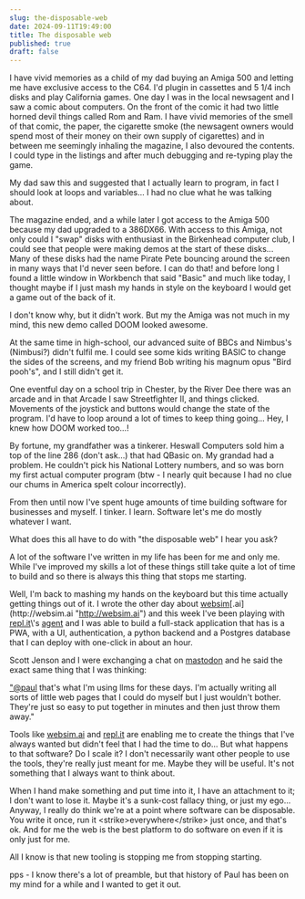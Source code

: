 ```yaml
---
slug: the-disposable-web
date: 2024-09-11T19:49:00
title: The disposable web
published: true
draft: false
---
```


I have vivid memories as a child of my dad buying an Amiga 500 and letting me have exclusive access to the C64. I\'d plugin in cassettes and 5 1/4 inch disks and play California games. One day I was in the local newsagent and I saw a comic about computers. On the front of the comic it had two little horned devil things called Rom and Ram. I have vivid memories of the smell of that comic, the paper, the cigarette smoke (the newsagent owners would spend most of their money on their own supply of cigarettes) and in between me seemingly inhaling the magazine, I also devoured the contents. I could type in the listings and after much debugging and re-typing play the game.

My dad saw this and suggested that I actually learn to program, in fact I should look at loops and variables... I had no clue what he was talking about.

The magazine ended, and a while later I got access to the Amiga 500 because my dad upgraded to a 386DX66. With access to this Amiga, not only could I \"swap\" disks with enthusiast in the Birkenhead computer club, I could see that people were making demos at the start of these disks... Many of these disks had the name Pirate Pete bouncing around the screen in many ways that I\'d never seen before. I can do that! and before long I found a little window in Workbench that said \"Basic\" and much like today, I thought maybe if I just mash my hands in style on the keyboard I would get a game out of the back of it.

I don\'t know why, but it didn\'t work. But my the Amiga was not much in my mind, this new demo called DOOM looked awesome.

At the same time in high-school, our advanced suite of BBCs and Nimbus\'s (Nimbusi?) didn\'t fulfil me. I could see some kids writing BASIC to change the sides of the screens, and my friend Bob writing his magnum opus \"Bird pooh\'s\", and I still didn\'t get it.

One eventful day on a school trip in Chester, by the River Dee there was an arcade and in that Arcade I saw Streetfighter II, and things clicked. Movements of the joystick and buttons would change the state of the program. I\'d have to loop around a lot of times to keep thing going... Hey, I knew how DOOM worked too...!

By fortune, my grandfather was a tinkerer. Heswall Computers sold him a top of the line 286 (don\'t ask...) that had QBasic on. My grandad had a problem. He couldn\'t pick his National Lottery numbers, and so was born my first actual computer program (btw - I nearly quit because I had no clue our chums in America spelt colour incorrectly).

From then until now I\'ve spent huge amounts of time building software for businesses and myself. I tinker. I learn. Software let\'s me do mostly whatever I want.

What does this all have to do with \"the disposable web\" I hear you ask?

A lot of the software I\'ve written in my life has been for me and only me. While I\'ve improved my skills a lot of these things still take quite a lot of time to build and so there is always this thing that stops me starting.

Well, I\'m back to mashing my hands on the keyboard but this time actually getting things out of it. I wrote the other day about [websim](https://paul.kinlan.me/fictitious-web/ "https://paul.kinlan.me/fictitious-web/")[.ai](http://websim.ai "http://websim.ai") and this week I\'ve been playing with [repl.it](http://repl.it "http://repl.it")\'s [agent](https://docs.replit.com/replitai/agent "https://docs.replit.com/replitai/agent") and I was able to build a full-stack application that has is a PWA, with a UI, authentication, a python backend and a Postgres database that I can deploy with one-click in about an hour.

Scott Jenson and I were exchanging a chat on [mastodon](https://social.coop/@scottjenson/113109865228412874 "https://social.coop/@scottjenson/113109865228412874") and he said the exact same thing that I was thinking:

[\"@paul](https://status.kinlan.me/@paul "https://status.kinlan.me/@paul") that\'s what I\'m using llms for these days. I\'m actually writing all sorts of little web pages that I could do myself but I just wouldn\'t bother. They\'re just so easy to put together in minutes and then just throw them away.\"

Tools like [websim.ai](http://websim.ai "http://websim.ai") and [repl.it](http://repl.it "http://repl.it") are enabling me to create the things that I\'ve always wanted but didn\'t feel that I had the time to do... But what happens to that software? Do I scale it? I don\'t necessarily want other people to use the tools, they\'re really just meant for me. Maybe they will be useful. It\'s not something that I always want to think about.

When I hand make something and put time into it, I have an attachment to it; I don\'t want to lose it. Maybe it\'s a sunk-cost fallacy thing, or just my ego... Anyway, I really do think we\'re at a point where software can be disposable. You write it once, run it &lt;strike&gt;everywhere&lt;/strike&gt; just once, and that\'s ok. And for me the web is the best platform to do software on even if it is only just for me.

All I know is that new tooling is stopping me from stopping starting.



































pps - I know there\'s a lot of preamble, but that history of Paul has been on my mind for a while and I wanted to get it out.
